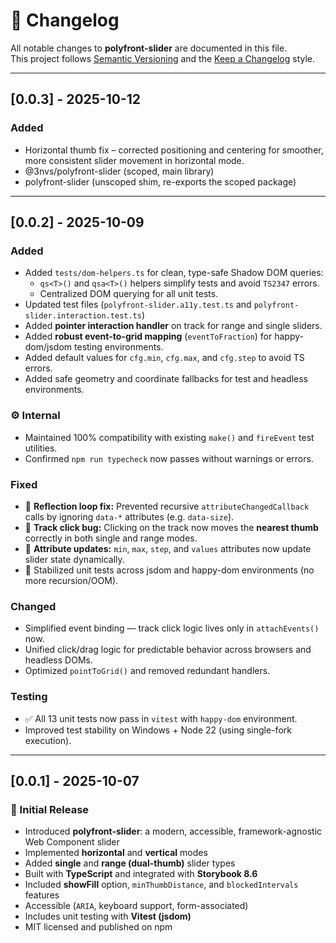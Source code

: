 # 🧾 Changelog

All notable changes to **polyfront-slider** are documented in this file.  
This project follows [Semantic Versioning](https://semver.org/) and the [Keep a Changelog](https://keepachangelog.com/) style.


---

## [0.0.3] - 2025-10-12
### Added
- Horizontal thumb fix – corrected positioning and centering for smoother, more consistent slider movement in horizontal mode.
- @3nvs/polyfront-slider (scoped, main library)
- polyfront-slider (unscoped shim, re-exports the scoped package)

---

## [0.0.2] - 2025-10-09
### Added
- Added `tests/dom-helpers.ts` for clean, type-safe Shadow DOM queries:
  - `qs<T>()` and `qsa<T>()` helpers simplify tests and avoid `TS2347` errors.
  - Centralized DOM querying for all unit tests.
- Updated test files (`polyfront-slider.a11y.test.ts` and `polyfront-slider.interaction.test.ts`)
- Added **pointer interaction handler** on track for range and single sliders.
- Added **robust event-to-grid mapping** (`eventToFraction`) for happy-dom/jsdom testing environments.
- Added default values for `cfg.min`, `cfg.max`, and `cfg.step` to avoid TS errors.
- Added safe geometry and coordinate fallbacks for test and headless environments.

### ⚙️ Internal
- Maintained 100% compatibility with existing `make()` and `fireEvent` test utilities.
- Confirmed `npm run typecheck` now passes without warnings or errors.

### Fixed
- 🐛 **Reflection loop fix:** Prevented recursive `attributeChangedCallback` calls by ignoring `data-*` attributes (e.g. `data-size`).
- 🧭 **Track click bug:** Clicking on the track now moves the **nearest thumb** correctly in both single and range modes.
- 🔢 **Attribute updates:** `min`, `max`, `step`, and `values` attributes now update slider state dynamically.
- 🧱 Stabilized unit tests across jsdom and happy-dom environments (no more recursion/OOM).

### Changed
- Simplified event binding — track click logic lives only in `attachEvents()` now.
- Unified click/drag logic for predictable behavior across browsers and headless DOMs.
- Optimized `pointToGrid()` and removed redundant handlers.

### Testing
- ✅ All 13 unit tests now pass in `vitest` with `happy-dom` environment.
- Improved test stability on Windows + Node 22 (using single-fork execution).

---

## [0.0.1] - 2025-10-07
### 🎉 Initial Release
- Introduced **polyfront-slider**: a modern, accessible, framework-agnostic Web Component slider  
- Implemented **horizontal** and **vertical** modes  
- Added **single** and **range (dual-thumb)** slider types  
- Built with **TypeScript** and integrated with **Storybook 8.6**  
- Included **showFill** option, `minThumbDistance`, and `blockedIntervals` features  
- Accessible (`ARIA`, keyboard support, form-associated)  
- Includes unit testing with **Vitest (jsdom)**  
- MIT licensed and published on npm
